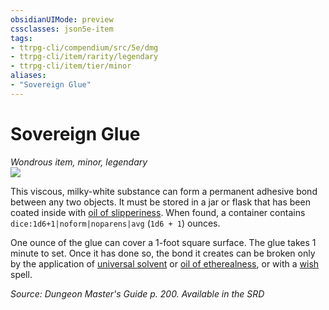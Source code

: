 ```yaml
---
obsidianUIMode: preview
cssclasses: json5e-item
tags:
- ttrpg-cli/compendium/src/5e/dmg
- ttrpg-cli/item/rarity/legendary
- ttrpg-cli/item/tier/minor
aliases: 
- "Sovereign Glue"
---
```

# Sovereign Glue
*Wondrous item, minor, legendary*  
![](/3-Mechanics/CLI/Compendium/items/img/sovereign-glue.webp#right)


This viscous, milky-white substance can form a permanent adhesive bond between any two objects. It must be stored in a jar or flask that has been coated inside with [oil of slipperiness](/3-Mechanics/CLI/Compendium/items/oil-of-slipperiness.md). When found, a container contains `dice:1d6+1|noform|noparens|avg` (`1d6 + 1`) ounces.

One ounce of the glue can cover a 1-foot square surface. The glue takes 1 minute to set. Once it has done so, the bond it creates can be broken only by the application of [universal solvent](/3-Mechanics/CLI/Compendium/items/universal-solvent.md) or [oil of etherealness](/3-Mechanics/CLI/Compendium/items/oil-of-etherealness.md), or with a [wish](/3-Mechanics/CLI/Compendium/spells/wish.md) spell.

*Source: Dungeon Master's Guide p. 200. Available in the <span title='Systems Reference Document (5.1)'>SRD</span>*